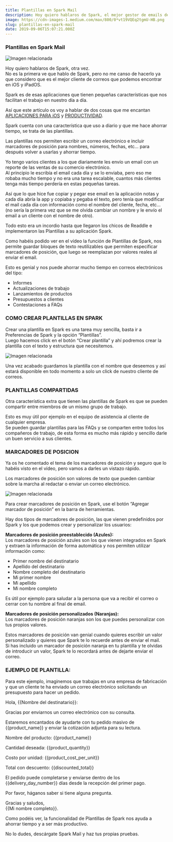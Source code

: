 ```yaml
---
title: Plantillas en Spark Mail
description: Hoy quiero hablaros de Spark, el mejor gestor de emails de terceros que podemos encontrar en iOS y iPadOS.
image: https://cdn-images-1.medium.com/max/800/0*vt19VQEq2tgmU-HB.png
slug: plantillas-en-spark-mail
date: 2019-09-06T15:07:21.000Z
---
```


### Plantillas en Spark Mail

![Imagen relacionada](https://cdn-images-1.medium.com/max/800/0*vt19VQEq2tgmU-HB.png)

Hoy quiero hablaros de Spark, otra vez.  
No es la primera ve que hablo de Spark, pero no me canso de hacerlo ya que considero que es el mejor cliente de correos que podemos encontrar en iOS y iPadOS.

Spark es de esas aplicaciones que tienen pequeñas características que nos facilitan el trabajo en nuestro día a día.

Así que este artículo os voy a hablar de dos cosas que me encantan [APLICACIONES PARA iOS](https://ajra.es/categoria/apps/) y [PRODUCTIVIDAD](https://ajra.es/categoria/productividad/).

Spark cuenta con una característica que uso a diario y que me hace ahorrar tiempo, se trata de las plantillas.

Las plantillas nos permiten escribir un correo electrónico e incluir marcadores de posición para nombres, números, fechas, etc… para después volver a usarlas y ahorrar tiempo.

Yo tengo varios clientes a los que diariamente les envío un email con un reporte de las ventas de su comercio electrónico.  
Al principio le escribía el email cada día y se lo enviaba, pero eso me robaba mucho tiempo y no era una tarea escalable, cuantos más clientes tenga más tiempo perdería en estas pequeñas tareas.

Así que lo que hice fue copiar y pegar ese email en la aplicación notas y cada día abría la app y copiaba y pegaba el texto, pero tenía que modificar el mail cada día con información como el nombre del cliente, fecha, etc… (no sería la primera vez que se me olvida cambiar un nombre y le envío el email a un cliente con el nombre de otro).

Todo esto era un incordio hasta que llegaron los chicos de Readdle e implementaron las Plantillas a su aplicación Spark.

Como habéis podido ver en el vídeo la función de Plantillas de Spark, nos permite guardar bloques de texto reutilizables que permiten especificar marcadores de posición, que luego se reemplazan por valores reales al enviar el email.

Esto es genial y nos puede ahorrar mucho tiempo en correos electrónicos del tipo:

- Informes
- Actualizaciones de trabajo
- Lanzamientos de productos
- Presupuestos a clientes
- Contestaciones a FAQs

### COMO CREAR PLANTILLAS EN SPARK

Crear una plantilla en Spark es una tarea muy sencilla, basta ir a Preferencias de Spark y la opción “Plantillas”.  
Luego hacemos click en el botón “Crear plantilla” y ahí podremos crear la plantilla con el texto y estructura que necesitemos.

![Imagen relacionada](https://cdn-images-1.medium.com/max/800/0*nfab5B5dH-g3R2BP.png)

Una vez acabado guardamos la plantilla con el nombre que deseemos y así estará disponible en todo momento a solo un click de nuestro cliente de correos.

### PLANTILLAS COMPARTIDAS

Otra característica extra que tienen las plantillas de Spark es que se pueden compartir entre miembros de un mismo grupo de trabajo.

Esto es muy útil por ejemplo en el equipo de asistencia al cliente de cualquier empresa.  
Se pueden guardar plantillas para las FAQs y se comparten entre todos los compañeros de trabajo, de esta forma es mucho más rápido y sencillo darle un buen servicio a sus clientes.

### MARCADORES DE POSICION

Ya os he comentado el tema de los marcadores de posición y seguro que lo habéis visto en el vídeo, pero vamos a darles un vistazo rápido.

Los marcadores de posición son valores de texto que pueden cambiar sobre la marcha al redactar o enviar un correo electrónico.

![Imagen relacionada](https://cdn-images-1.medium.com/max/800/0*Y0yEVlpe5Kjahqmu.png)

Para crear marcadores de posición en Spark, use el botón “Agregar marcador de posición” en la barra de herramientas.

Hay dos tipos de marcadores de posición, las que vienen predefinidos por Spark y los que podemos crear y personalizar los usuarios:

**Marcadores de posición preestablecido (Azules):**  
Los marcadores de posición azules son los que vienen integrados en Spark y extraen la información de forma automática y nos permiten utilizar información como:

- Primer nombre del destinatario
- Apellido del destinatario
- Nombre completo del destinatario
- Mi primer nombre
- Mi apellido
- Mi nombre completo

Es útil por ejemplo para saludar a la persona que va a recibir el correo o cerrar con tu nombre al final de email.

**Marcadores de posición personalizados (Naranjas):**  
Los marcadores de posición naranjas son los que puedes personalizar con tus propios valores.

Estos marcadores de posición van genial cuando quieres escribir un valor personalizado y quieres que Spark te lo recuerde antes de enviar el mail.  
Si has incluido un marcador de posición naranja en tu plantilla y te olvidas de introducir un valor, Spark te lo recordará antes de dejarte enviar el correo.

### EJEMPLO DE PLANTILLA:

Para este ejemplo, imaginemos que trabajas en una empresa de fabricación y que un cliente te ha enviado un correo electrónico solicitando un presupuesto para hacer un pedido.

Hola, {{Nombre del destinatario}}:

Gracias por enviarnos un correo electrónico con su consulta.

Estaremos encantados de ayudarte con tu pedido masivo de {{product_name}} y enviar la cotización adjunta para su lectura.

Nombre del producto: {{product_name}}

Cantidad deseada: {{product_quantity}}

Costo por unidad: {{product_cost_per_unit}}

Total con descuento: {{discounted_total}}

El pedido puede completarse y enviarse dentro de los {{delivery_day_number}} días desde la recepción del primer pago.

Por favor, háganos saber si tiene alguna pregunta.

Gracias y saludos,  
{{Mi nombre completo}}.

Como podéis ver, la funcionalidad de Plantillas de Spark nos ayuda a ahorrar tiempo y a ser más productivo.

No lo dudes, descárgate Spark Mail y haz tus propias pruebas.
